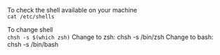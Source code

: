 To check the shell available on your machine  
`cat /etc/shells`

To change shell  
`chsh -s $(which zsh)`
Change to zsh: chsh -s /bin/zsh
Change to bash: chsh -s /bin/bash